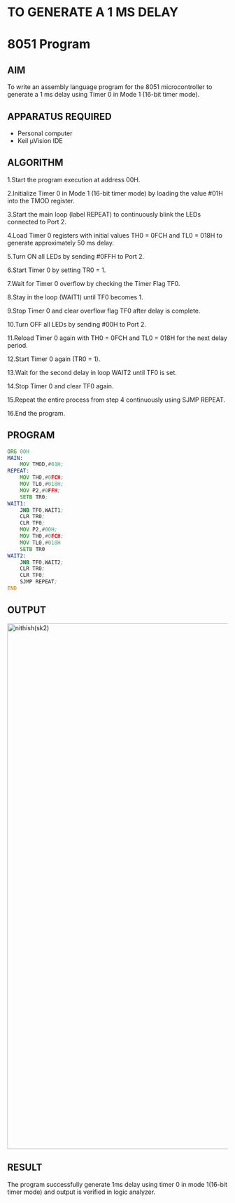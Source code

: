 # TO GENERATE A 1 MS DELAY 
# 8051 Program

## AIM
To write an assembly language program for the 8051 microcontroller to generate a 1 ms delay using Timer 0 in Mode 1 (16-bit timer mode).


## APPARATUS REQUIRED
- Personal computer
- Keil μVision IDE

## ALGORITHM
1.Start the program execution at address 00H.

2.Initialize Timer 0 in Mode 1 (16-bit timer mode) by loading the value #01H into the TMOD register.

3.Start the main loop (label REPEAT) to continuously blink the LEDs connected to Port 2.

4.Load Timer 0 registers with initial values TH0 = 0FCH and TL0 = 018H to generate approximately 50 ms delay.

5.Turn ON all LEDs by sending #0FFH to Port 2.

6.Start Timer 0 by setting TR0 = 1.

7.Wait for Timer 0 overflow by checking the Timer Flag TF0.

8.Stay in the loop (WAIT1) until TF0 becomes 1.

9.Stop Timer 0 and clear overflow flag TF0 after delay is complete.

10.Turn OFF all LEDs by sending #00H to Port 2.

11.Reload Timer 0 again with TH0 = 0FCH and TL0 = 018H for the next delay period.

12.Start Timer 0 again (TR0 = 1).

13.Wait for the second delay in loop WAIT2 until TF0 is set.

14.Stop Timer 0 and clear TF0 again.

15.Repeat the entire process from step 4 continuously using SJMP REPEAT.

16.End the program.
## PROGRAM
```asm
ORG 00H              
MAIN: 
    MOV TMOD,#01H;   
REPEAT:
    MOV TH0,#0FCH; 
    MOV TL0,#018H; 
    MOV P2,#0FFH; 
    SETB TR0;
WAIT1:
    JNB TF0,WAIT1; 
    CLR TR0; 
    CLR TF0; 
    MOV P2,#00H; 
    MOV TH0,#0FCH; 
    MOV TL0,#018H
    SETB TR0         
WAIT2:
    JNB TF0,WAIT2;
    CLR TR0;
    CLR TF0;
    SJMP REPEAT; 
END

```
## OUTPUT
<img width="1920" height="1200" alt="nithish(sk2)" src="https://github.com/user-attachments/assets/a5cbce9e-1bc1-4a91-bfa6-34464d0bfa33" />

## RESULT
The program successfully generate 1ms delay using timer 0 in mode 1(16-bit timer mode) and output is verified in logic analyzer.
